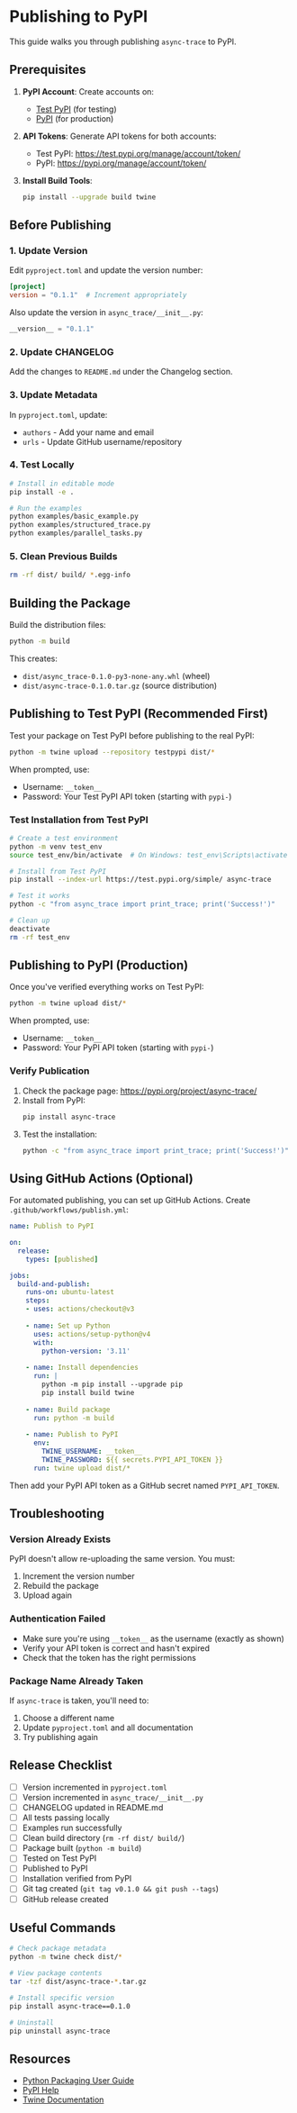 # Publishing to PyPI

This guide walks you through publishing `async-trace` to PyPI.

## Prerequisites

1. **PyPI Account**: Create accounts on:
   - [Test PyPI](https://test.pypi.org/account/register/) (for testing)
   - [PyPI](https://pypi.org/account/register/) (for production)

2. **API Tokens**: Generate API tokens for both accounts:
   - Test PyPI: https://test.pypi.org/manage/account/token/
   - PyPI: https://pypi.org/manage/account/token/

3. **Install Build Tools**:
   ```bash
   pip install --upgrade build twine
   ```

## Before Publishing

### 1. Update Version

Edit `pyproject.toml` and update the version number:
```toml
[project]
version = "0.1.1"  # Increment appropriately
```

Also update the version in `async_trace/__init__.py`:
```python
__version__ = "0.1.1"
```

### 2. Update CHANGELOG

Add the changes to `README.md` under the Changelog section.

### 3. Update Metadata

In `pyproject.toml`, update:
- `authors` - Add your name and email
- `urls` - Update GitHub username/repository

### 4. Test Locally

```bash
# Install in editable mode
pip install -e .

# Run the examples
python examples/basic_example.py
python examples/structured_trace.py
python examples/parallel_tasks.py
```

### 5. Clean Previous Builds

```bash
rm -rf dist/ build/ *.egg-info
```

## Building the Package

Build the distribution files:

```bash
python -m build
```

This creates:
- `dist/async_trace-0.1.0-py3-none-any.whl` (wheel)
- `dist/async-trace-0.1.0.tar.gz` (source distribution)

## Publishing to Test PyPI (Recommended First)

Test your package on Test PyPI before publishing to the real PyPI:

```bash
python -m twine upload --repository testpypi dist/*
```

When prompted, use:
- Username: `__token__`
- Password: Your Test PyPI API token (starting with `pypi-`)

### Test Installation from Test PyPI

```bash
# Create a test environment
python -m venv test_env
source test_env/bin/activate  # On Windows: test_env\Scripts\activate

# Install from Test PyPI
pip install --index-url https://test.pypi.org/simple/ async-trace

# Test it works
python -c "from async_trace import print_trace; print('Success!')"

# Clean up
deactivate
rm -rf test_env
```

## Publishing to PyPI (Production)

Once you've verified everything works on Test PyPI:

```bash
python -m twine upload dist/*
```

When prompted, use:
- Username: `__token__`
- Password: Your PyPI API token (starting with `pypi-`)

### Verify Publication

1. Check the package page: https://pypi.org/project/async-trace/
2. Install from PyPI:
   ```bash
   pip install async-trace
   ```
3. Test the installation:
   ```bash
   python -c "from async_trace import print_trace; print('Success!')"
   ```

## Using GitHub Actions (Optional)

For automated publishing, you can set up GitHub Actions. Create `.github/workflows/publish.yml`:

```yaml
name: Publish to PyPI

on:
  release:
    types: [published]

jobs:
  build-and-publish:
    runs-on: ubuntu-latest
    steps:
    - uses: actions/checkout@v3
    
    - name: Set up Python
      uses: actions/setup-python@v4
      with:
        python-version: '3.11'
    
    - name: Install dependencies
      run: |
        python -m pip install --upgrade pip
        pip install build twine
    
    - name: Build package
      run: python -m build
    
    - name: Publish to PyPI
      env:
        TWINE_USERNAME: __token__
        TWINE_PASSWORD: ${{ secrets.PYPI_API_TOKEN }}
      run: twine upload dist/*
```

Then add your PyPI API token as a GitHub secret named `PYPI_API_TOKEN`.

## Troubleshooting

### Version Already Exists

PyPI doesn't allow re-uploading the same version. You must:
1. Increment the version number
2. Rebuild the package
3. Upload again

### Authentication Failed

- Make sure you're using `__token__` as the username (exactly as shown)
- Verify your API token is correct and hasn't expired
- Check that the token has the right permissions

### Package Name Already Taken

If `async-trace` is taken, you'll need to:
1. Choose a different name
2. Update `pyproject.toml` and all documentation
3. Try publishing again

## Release Checklist

- [ ] Version incremented in `pyproject.toml`
- [ ] Version incremented in `async_trace/__init__.py`
- [ ] CHANGELOG updated in README.md
- [ ] All tests passing locally
- [ ] Examples run successfully
- [ ] Clean build directory (`rm -rf dist/ build/`)
- [ ] Package built (`python -m build`)
- [ ] Tested on Test PyPI
- [ ] Published to PyPI
- [ ] Installation verified from PyPI
- [ ] Git tag created (`git tag v0.1.0 && git push --tags`)
- [ ] GitHub release created

## Useful Commands

```bash
# Check package metadata
python -m twine check dist/*

# View package contents
tar -tzf dist/async-trace-*.tar.gz

# Install specific version
pip install async-trace==0.1.0

# Uninstall
pip uninstall async-trace
```

## Resources

- [Python Packaging User Guide](https://packaging.python.org/)
- [PyPI Help](https://pypi.org/help/)
- [Twine Documentation](https://twine.readthedocs.io/)

